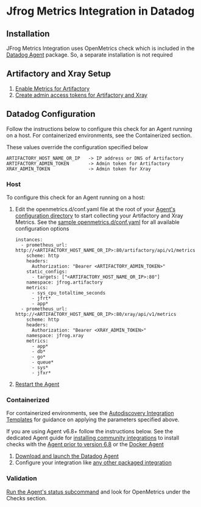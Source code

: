# Jfrog Metrics Integration in Datadog

## Installation

JFrog Metrics Integration uses OpenMetrics check which is included in the [Datadog Agent](https://app.datadoghq.com/account/settings#agent) package. So, a separate installation is not required

## Artifactory and Xray Setup

1. [Enable Metrics for Artifactory](https://github.com/jfrog/metrics#setup)
2. [Create admin access tokens for Artifactory and Xray](https://www.jfrog.com/confluence/display/JFROG/Access+Tokens#AccessTokens-GeneratingAdminTokens)

## Datadog Configuration
Follow the instructions below to configure this check for an Agent running on a host. For containerized environments, see the Containerized section.

These values override the configuration specified below
```text
ARTIFACTORY_HOST_NAME_OR_IP   -> IP address or DNS of Artifactory 
ARTIFACTORY_ADMIN_TOKEN       -> Admin token for Artifactory
XRAY_ADMIN_TOKEN              -> Admin token for Xray
```
### Host
To configure this check for an Agent running on a host:

1. Edit the openmetrics.d/conf.yaml file at the root of your [Agent's configuration directory](https://docs.datadoghq.com/agent/guide/agent-configuration-files/?tab=agentv6v7#agent-configuration-directory) to start collecting your Artifactory and Xray Metrics. See the [sample openmetrics.d/conf.yaml](https://github.com/DataDog/integrations-core/blob/master/openmetrics/datadog_checks/openmetrics/data/conf.yaml.example) for all available configuration options
    ```text
    instances:
      - prometheus_url: http://<ARTIFACTORY_HOST_NAME_OR_IP>:80/artifactory/api/v1/metrics
        scheme: http
        headers:
          Authorization: "Bearer <ARTIFACTORY_ADMIN_TOKEN>"
        static_configs:
          - targets: ["<ARTIFACTORY_HOST_NAME_OR_IP>:80"]
        namespace: jfrog.artifactory
        metrics:
          - sys_cpu_totaltime_seconds
          - jfrt*
          - app*
      - prometheus_url: http://<ARTIFACTORY_HOST_NAME_OR_IP>:80/xray/api/v1/metrics
        scheme: http
        headers:
          Authorization: "Bearer <XRAY_ADMIN_TOKEN>"
        namespace: jfrog.xray
        metrics:
          - app*
          - db*
          - go*
          - queue*
          - sys*
          - jfxr*
    ```
2. [Restart the Agent](https://docs.datadoghq.com/agent/guide/agent-commands/?tab=agentv6v7#restart-the-agent)

### Containerized
For containerized environments, see the [Autodiscovery Integration Templates](https://docs.datadoghq.com/agent/kubernetes/integrations/?tab=kubernetes) for guidance on applying the parameters specified above.

If you are using Agent v6.8+ follow the instructions below. See the dedicated Agent guide for [installing community integrations](https://docs.datadoghq.com/agent/guide/community-integrations-installation-with-docker-agent/?tab=agentabovev68) to install checks with the [Agent prior to version 6.8](https://docs.datadoghq.com/agent/guide/community-integrations-installation-with-docker-agent/?tab=agentpriorto68) or the [Docker Agent](https://docs.datadoghq.com/agent/guide/community-integrations-installation-with-docker-agent/?tab=docker)

1. [Download and launch the Datadog Agent](https://app.datadoghq.com/account/settings#agent)
2. Configure your integration like [any other packaged integration](https://docs.datadoghq.com/getting_started/integrations/)


### Validation
[Run the Agent's status subcommand](https://docs.datadoghq.com/agent/guide/agent-commands/?tab=agentv6v7#service-status) and look for OpenMetrics under the Checks section.
 
